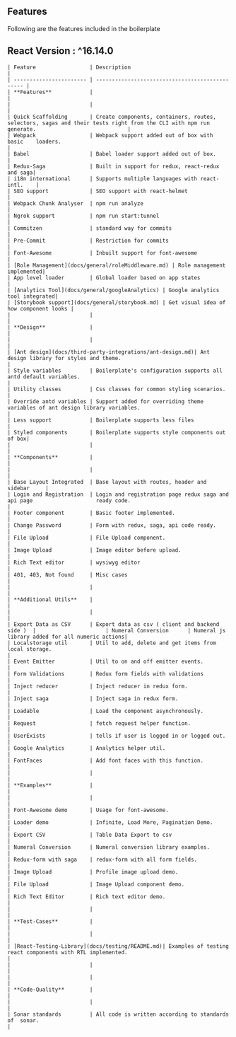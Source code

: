 ## Features
 Following are the features included in the boilerplate
## React Version : ^16.14.0
    | Feature                 | Description                                     |
    | ----------------------- | ----------------------------------------------- |
    | **Features**            |                                                 |
    |                         |                                                 |
    | Quick Scaffolding       | Create components, containers, routes, selectors, sagas and their tests right from the CLI with npm run generate.                             |
    | Webpack                 | Webpack support added out of box with basic    loaders.                                                                    |
    | Babel                   | Babel loader support added out of box.          |
    | Redux-Saga              | Built in support for redux, react-redux and saga|
    | i18n international      | Supports multiple languages with react-intl.    |
    | SEO support             | SEO support with react-helmet                   |
    | Webpack Chunk Analyser  | npm run analyze                                 |
    | Ngrok support           | npm run start:tunnel                            |
    | Commitzen               | standard way for commits                        |
    | Pre-Commit              | Restriction for commits                         |
    | Font-Awesome            | Inbuilt support for font-awesome                |
    | [Role Management](docs/general/roleMiddleware.md) | Role management implemented|
    | App level loader        | Global loader based on app states               |
    | [Analytics Tool](docs/general/googleAnalytics) | Google analytics tool integrated|
    | [Storybook support](docs/general/storybook.md) | Get visual idea of how component looks | 
    |                         |                                                 |
    | **Design**              |                                                 |
    |                         |                                                 |
    | [Ant design](docs/third-party-integrations/ant-design.md)| Ant design library for styles and theme.                                                                      | 
    | Style variables         | Boilerplate's configuration supports all antd default variables.                                                                  |
    | Utility classes         | Css classes for common styling scenarios.       |
    | Override antd variables | Support added for overriding theme variables of ant design library variables.                                                                  |
    | Less support            | Boilerplate supports less files                 |
    | Styled components       | Boilerplate supports style components out of box|
    |                         |                                                 |
    | **Components**          |                                                 |
    |                         |                                                 |
    | Base Layout Integrated  | Base layout with routes, header and sidebar     |
    | Login and Registration  | Login and registration page redux saga and api page                    ready code.                                                                 |
    | Footer component        | Basic footer implemented.                       |
    | Change Password         | Form with redux, saga, api code ready.           |
    | File Upload             | File Upload component.                          |
    | Image Upload            | Image editor before upload.                     |
    | Rich Text editor        | wysiwyg editor                                  |
    | 401, 403, Not found     | Misc cases                                      |
    |                         |                                                 |
    | **Additional Utils**    |                                                 |
    |                         |                                                 |
    | Export Data as CSV      | Export data as csv ( client and backend side )  |                      | Numeral Conversion      | Numeral js library added for all numeric actions|   
    | Localstorage util       | Util to add, delete and get items from  local storage.                                                                    |
    | Event Emitter           | Util to on and off emitter events.              |
    | Form Validations        | Redux form fields with validations              |
    | Inject reducer          | Inject reducer in redux form.                   |
    | Inject saga             | Inject saga in redux form.                      |
    | Loadable                | Load the component asynchronously.              |
    | Request                 | fetch request helper function.                  |
    | UserExists              | tells if user is logged in or logged out.       |
    | Google Analytics        | Analytics helper util.                          |
    | FontFaces               | Add font faces with this function.              |
    |                         |                                                 |
    | **Examples**            |                                                 |
    |                         |                                                 |
    | Font-Awesome demo       | Usage for font-awesome.                         |
    | Loader demo             | Infinite, Load More, Pagination Demo.           |
    | Export CSV              | Table Data Export to csv                        |
    | Numeral Conversion      | Numeral conversion library examples.            |
    | Redux-form with saga    | redux-form with all form fields.                |
    | Image Upload            | Profile image upload demo.                      |
    | File Upload             | Image Upload component demo.                    |
    | Rich Text Editor        | Rich text editor demo.                          |
    |                         |                                                 |
    | **Test-Cases**          |                                                 |
    |                         |                                                 |
    | [React-Testing-Library](docs/testing/README.md)| Examples of testing react components with RTL implemented.                                                                |
    |                         |                                                 |
    |                         |                                                 |
    | **Code-Quality**        |                                                 |
    |                         |                                                 |
    | Sonar standards         | All code is written according to standards of  sonar.                                                                      |
